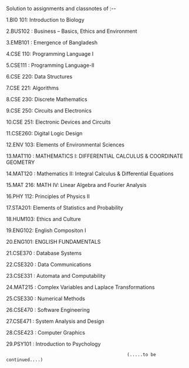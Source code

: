 Solution to assignments and  classnotes of :--

 1.BI0 101: Introduction to Biology

 2.BUS102 : Business – Basics, Ethics and Environment

 3.EMB101 : Emergence of Bangladesh

 4.CSE 110: Programming Language I

 5.CSE111 : Programming Language-II

 6.CSE 220: Data Structures
 
 7.CSE 221: Algorithms
 
 8.CSE 230: Discrete Mathematics
 
 9.CSE 250: Circuits and Electronics
 
 10.CSE 251: Electronic Devices and Circuits
 
 11.CSE260: Digital Logic Design
 
 12.ENV 103: Elements of Environmental Sciences
 
 13.MAT110 : MATHEMATICS I: DIFFERENTIAL CALCULUS & COORDINATE GEOMETRY

 14.MAT120 : Mathematics II: Integral Calculus & Differential Equations
 
 15.MAT 216: MATH IV:  Linear Algebra and Fourier Analysis
 
 16.PHY 112: Principles of Physics II
 
 17.STA201: Elements of Statistics and Probability

 18.HUM103: Ethics and Culture

 19.ENG102: English Compositon I

 20.ENG101: ENGLISH FUNDAMENTALS

 21.CSE370 : Database Systems
 
22.CSE320  : Data Communications

23.CSE331  : Automata and Computability

24.MAT215  : Complex Variables and Laplace Transformations

25.CSE330  : Numerical Methods

26.CSE470  : Software Engineering

27.CSE471  : System Analysis and Design

28.CSE423  : Computer Graphics

29.PSY101  : Introduction to Psychology

                                                 
                                                  (.....to be continued....)
